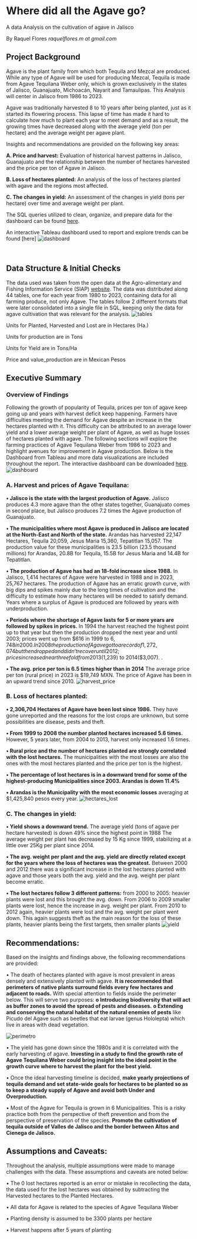 # Where did all the Agave go?
A data Analysis on the cultivation of agave in Jalisco

By Raquel Flores   *raquelflores.m at gmail.com*
## Project Background
Agave is the plant family from which both Tequila and Mezcal are produced. While any type of Agave will be used for producing Mezcal, Tequila is made from Agave Tequilana Weber only, which is grown exclusively in the states of Jalisco, Guanajuato, Michoacán, Nayarit and Tamaulipas. This Analysis will center in Jalisco from 1986 to 2023.

Agave was traditionally harvested 8 to 10 years after being planted, just as it started its flowering process. This lapse of time has made it hard to calculate how much to plant each year to meet demand and as a result, the growing times have decreased along with the average yield (ton per hectare) and the average weight per agave plant.

Insights and recommendations are provided on the following key areas:

**A.	Price and harvest:** Evaluation of historical harvest patterns in Jalisco, Guanajuato and the relationship between the number of hectares harvested and the price per ton of Agave in Jalisco.

**B.	Loss of hectares planted:** An analysis of the loss of hectares planted with agave and the regions most affected.

**C.	The changes in yield:** An assessment of the changes in yield (tons per hectare) over time and average weight per plant.

The SQL queries utilized to clean, organize, and prepare data for the dashboard can be found [here](https://github.com/Isildil/agave/blob/main/consolidating.sql).

An interactive Tableau dashboard used to report and explore trends can be found [here] ![dashboard](https://github.com/user-attachments/assets/9090c4db-7141-4b2a-a2fe-47bdee5fc383)

 
## Data Structure & Initial Checks
The data used was taken from the open data at the Agro-alimentary and Fishing Information Service (SIAP) [website](http://infosiap.siap.gob.mx/gobmx/datosAbiertos_a.php). The data was distributed along 44 tables, one for each year from 1980 to 2023, containing data for all farming produce, not only Agave. 
The tables follow 2 different formats that were later consolidated into a single file in SQL, keeping only the data for agave cultivation that was relevant for the analysis. 
![tables](https://github.com/user-attachments/assets/b136cd35-f2aa-448a-8ffa-7b676ef294cf)

Units for Planted, Harvested and Lost are in Hectares (Ha.)

Units for production are in Tons

Units for Yield are in Tons/Ha

Price and value_production are in Mexican Pesos

## Executive Summary
### Overview of Findings
Following the growth of popularity of Tequila, prices per ton of agave keep going up and years with harvest deficit keep happening. Farmers have difficulties meeting the demand for Agave despite an increase in the hectares planted with it. This difficulty can be attributed to an average lower yield and a lower average weight per plant of Agave, as well as huge losses of hectares planted with agave. The following sections will explore the farming practices of Agave Tequilana Weber from 1986 to 2023 and highlight avenues for improvement in Agave production. 
 Below is the Dashboard from Tableau and more data visualizations are included throughout the report. The interactive dashboard can be downloaded [here](https://public.tableau.com/views/agave_17268885166750/Dashboard1?:language=en-US&publish=yes&:sid=&:redirect=auth&:display_count=n&:origin=viz_share_link).
![dashboard](https://github.com/user-attachments/assets/4f46812e-9bc7-4807-a2e9-0bb9c360bd16)



### A.	Harvest and prices of Agave Tequilana:
**•	Jalisco is the state with the largest production of Agave.** Jalisco produces 4.3 more agave than the other states together, Guanajuato comes in second place, but Jalisco produces 7.2 times the Agave production of Guanajuato.

**•	The municipalities where most Agave is produced in Jalisco are located at the North-East and North of the state.**  Arandas has harvested 22,147 Hectares, Tequila 20,059, Jesus Maria 15,360, Tepatitlan 15,057. The production value for these municipalities is 23.5 billion (23.5 thousand millions) for Arandas, 20.8B for Tequila, 15.5B for Jesus Maria and 14.4B for Tepatitlan. 

**•	The production of Agave has had an 18-fold increase since 1988.** In Jalisco, 1,414 hectares of Agave were harvested in 1988 and in 2023, 25,767 hectares. The production of Agave has an erratic growth curve, with big dips and spikes mainly due to the long times of cultivation and the difficulty to estimate how many hectares will be needed to satisfy demand. Years where a surplus of Agave is produced are followed by years with underproduction. 

**•	Periods where the shortage of Agave lasts for 5 or more years are followed by spikes in prices.** In 1994 the harvest reached the highest point up to that year but then the production dropped the next year and until 2003; prices went up from $616 in 1999 to $6,748 in 2000. In 2008 the production of Agave got to a record of 1,272,074 but then dropped and didn’t recover until 2012; prices increased near threefold from 2013 ($1,239) to 2014($3,007). . 

**•	The avg. price per ton is 6.5 times higher than in 2014** The average price per ton (rural price) in 2023 is $19,749 MXN. The price of Agave has been in an upward trend since 2010.
![harvest_price](https://github.com/user-attachments/assets/ac99c62b-07ee-4c02-9f31-239e8cfe8ba2)


### B.	Loss of hectares planted: 

**•	2,306,704 Hectares of Agave have been lost since 1986.** They have gone unreported and the reasons for the lost crops are unknown, but some possibilities are disease, pests and theft.

**•	From 1999 to 2008 the number planted hectares increased 5.6 times.** However, 5 years later, from 2004 to 2013, harvest only increased 1.6 times.

**•	Rural price and the number of hectares planted are strongly correlated with the lost hectares.** The municipalities with the most losses are also the ones with the most hectares planted and the price per ton is the highest. 

**•	The percentage of lost hectares is in a downward trend for some of the highest-producing Municipalities since 2003. Arandas is down 11.4%**

**•	Arandas is the Municipality with the most economic losses** averaging at $1,425,840 pesos every year. 
![hectares_lost](https://github.com/user-attachments/assets/884c817c-0d1a-435d-b77e-8adb117b8e0c)


### C.	The changes in yield: 

**•	Yield shows a downward trend.** The average yield (tons of agave per hectare harvested) is down 49% since the highest point in 1988
The average weight per plant has decreased by 15 Kg since 1999, stabilizing at a little over 25Kg per plant since 2014.

**•	The avg. weight per plant and the avg. yield are directly related except for the years where the loss of hectares was the greatest.** Between 2000 and 2012 there was a significant increase in the lost hectares planted with agave and those years both the avg. yield and the avg. weight per plant become erratic.

**•	The lost hectares follow 3 different patterns:** from 2000 to 2005: heavier plants were lost and this brought the avg. down. From 2006 to 2009 smaller plants were lost, hence the increase in avg. weight per plant. From 2010 to 2012 again, heavier plants were lost and the avg. weight per plant went down. This again suggests theft as the main reason for the loss of these plants, heavier plants being the first targets, then smaller plants
![yield](https://github.com/user-attachments/assets/bb724567-d470-4b0c-af93-7dd49855fa16)

## Recommendations:

Based on the insights and findings above, the following recommendations are provided:

•	The death of hectares planted with agave is most prevalent in areas densely and extensively planted with agave. **It is recommended that perimeters of native plants surround fields every few hectares and adjacent to roads.** With special attention to fields inside the perimeter below. This will serve two purposes: 
     **o	Introducing biodiversity that will act as buffer zones to avoid the spread of pests and diseases.** 
     **o	Extending and conserving the natural habitat of the natural enemies of pests** like Picudo del Agave such as beetles that eat larvae (genus Hololepta) which live in areas with dead vegetation.


![perimetro](https://github.com/user-attachments/assets/e8cf93e0-2c1e-492e-9745-d1a348101781)

•	The yield has gone down since the 1980s and it is correlated with the early harvesting of agave. **Investing in a study to find the growth rate of Agave Tequilana Weber could bring insight into the ideal point in the growth curve where to harvest the plant for the best yield.**

•	Once the ideal harvesting timeline is decided, **make yearly projections of tequila demand and set state-wide goals for hectares to be planted so as to keep a steady supply of Agave and avoid both Under and Overproduction.** 

•	Most of the Agave for Tequila is grown in 6 Municipalities. This is a risky practice both from the perspective of theft prevention and from the perspective of preservation of the species. **Promote the cultivation of tequila outside of Valles de Jalisco and the border between Altos and Cienega de Jalisco.**

## Assumptions and Caveats:

Throughout the analysis, multiple assumptions were made to manage challenges with the data. These assumptions and caveats are noted below:

•	The 0 lost hectares reported is an error or mistake in recollecting the data, the data used for the lost hectares was obtained by subtracting the Harvested hectares to the Planted Hectares.

•	All data for Agave is related to the species of Agave Tequilana Weber

•	Planting density is assumed to be 3300 plants per hectare

•	Harvest happens after 5 years of planting


